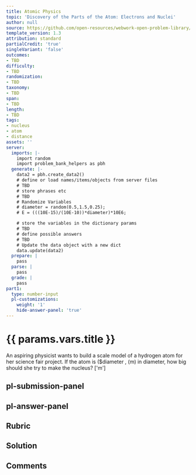 ```yaml
---
title: Atomic Physics
topic: 'Discovery of the Parts of the Atom: Electrons and Nuclei'
author: null
source: https://github.com/open-resources/webwork-open-problem-library/tree/master/Contrib/BrockPhysics/College_Physics_Urone/30.Atomic_Physics/30-02.Discovery_of_the_Parts_of_the_Atom_Electrons_and_Nuclei/NU_U17_30_02_003.pg
template_version: 1.3
attribution: standard
partialCredit: 'true'
singleVariant: 'false'
outcomes:
- TBD
difficulty:
- TBD
randomization:
- TBD
taxonomy:
- TBD
span:
- TBD
length:
- TBD
tags:
- nucleus
- atom
- distance
assets: ''
server:
  imports: |-
    import random
    import problem_bank_helpers as pbh
  generate: |-
    data2 = pbh.create_data2()
    # define or load names/items/objects from server files
    # TBD
    # store phrases etc
    # TBD
    # Randomize Variables
    # diameter = random(0.5,1.5,0.25);
    # E = (((10E-15)/(10E-10))*diameter)*10E6;

    # store the variables in the dictionary params
    # TBD
    # define possible answers
    # TBD
    # Update the data object with a new dict
    data.update(data2)
  prepare: |
    pass
  parse: |
    pass
  grade: |
    pass
part1:
  type: number-input
  pl-customizations:
    weight: '1'
    hide-answer-panel: 'true'
---
```


# {{ params.vars.title }} 


An aspiring physicist wants to build a scale model of a hydrogen atom for her science fair project. If the atom is ($diameter , (m) in diameter, how big should she try to make the nucleus?
['m']

## pl-submission-panel 


## pl-answer-panel 


## Rubric 


## Solution 


## Comments 


